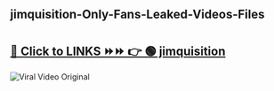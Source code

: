 
 ## jimquisition-Only-Fans-Leaked-Videos-Files

# <h2><a href="https://mediaupload.pro?jimquisition">🔗 Click to LINKS ⏩⏩ 👉 🟢 jimquisition </a></h2>

<a href="https://mediaupload.pro?jimquisition" rel="nofollow" data-target="animated-image.originalLink"><img src="https://i.ibb.co.com/xMMVF88/686577567.gif" alt="Viral Video Original" style="max-width: 100%; display: inline-block;" data-target="animated-image.originalImage"></a>